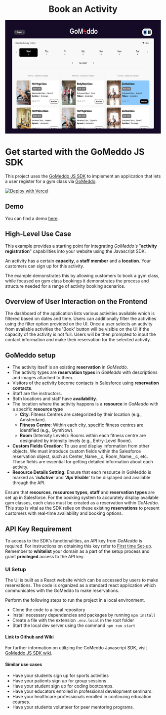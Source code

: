 <h1 align="center">Book an Activity</h1>

<p align="center">
  <img src="./src/assets/Dashboard.png" alt="Dashboard" width="650" height="367">
</p>

# Get started with the GoMeddo JS SDK
This project uses the [GoMeddo JS SDK](https://github.com/gomeddo/js-sdk) to implement an application that lets a user register for a gym class via [GoMeddo](https://gomeddo.com).

[![Deploy with Vercel](https://vercel.com/button)](https://vercel.com/new/clone?s=https%3A%2F%2Fgithub.com%2Fgomeddo%2FGoMeddo-Activity-Scheduling-and-Registration&showOptionalTeamCreation=false)

## Demo

You can find a demo <a href="https://gomeddo-activity-scheduling-and-registration.vercel.app/home" target="_blank">here</a>.

## High-Level Use Case
This example provides a starting point for integrating *GoMeddo's* "**activity registration**" capabilities into your website using the Javascript SDK.

An activity has a certain **capacity**, a **staff member** and a **location**. Your customers can sign up for this activity.

The example demonstrates this by allowing customers to book a gym class, while focused on gym class bookings it demonstrates the process and structure needed for a range of activity booking scenarios.

## Overview of User Interaction on the Frontend
The dashboard of the application lists various activities available which is filtered based on dates and time. Users can additionally filter the activities using the filter option provided on the UI. Once a user selects an activity from available activities the 'Book' button will be visible on the UI if the capacity of the activity is not full. Users will be then prompted to input the contact information and make their reservation for the selected activity.

## GoMeddo setup

- The activity itself is an existing **reservation** in *GoMeddo*.
- The activity types are **reservation types** in *GoMeddo* with descriptions and images attached to them.
- Visitors of the activity become contacts in Salesforce using **reservation contacts**.
- Staff are the instructors.
- Both locations and staff have **availability**.
- The location where the activity happens is a **resource** in *GoMeddo* with a specific **resource type**
  - **City**: Fitness Centres are categorized by their location (e.g., Amsterdam).
  - **Fitness Centre**: Within each city, specific fitness centres are identified (e.g., GymNow).
  - **Room** (Intensity Levels): Rooms within each fitness centre are designated by intensity levels (e.g., Entry-Level Room).
- **Custom Fields Creation**: To use and display information from other objects, We must introduce custom fields within the Salesforce reservation object, such as Center_Name__c, Room_Name__c, etc. These fields are essential for getting detailed information about each activity.
- **Resource Details Setting:** Ensure that each resource in GoMeddo is marked as '**_isActive_**' and '**_Api Visible_**' to be displayed and available through the API.

Ensure that **resources**, **resources types**, **staff** and **reservation types** are set up in Salesforce. For the booking system to accurately display available gym classes, each class must be created as a reservation within *GoMeddo*. This step is vital as the SDK relies on these existing **reservations** to present customers with real-time availability and booking options.

## API Key Requirement

To access to the SDK’s functionalities, an API key from *GoMeddo* is required. For instructions on obtaining this key refer to [First time Set-up](https://gomeddo.atlassian.net/wiki/spaces/WID/pages/3353837569/First+time+Set-up). Remember to **whitelist** your domain as a part of the setup process and grant **privileged** access to the API key.

### UI Setup

The UI is built as a React website which can be accessed by users to make reservations. The code is organized as a standard react application which communicates with the GoMeddo to make reservations.

Perform the following steps to run the project in a local environment.

 - Clone the code to a local repository
 - Install necessary dependencies and packages by running `npm install`
 - Create a file with the extension `.env.local` in the root folder
 - Start the local dev server using the command `npm run start`

#### Link to Github and Wiki
For further information on utilizing the GoMeddo Javascript SDK, visit [GoMeddo JS SDK wiki](https://github.com/GoMeddo/js-sdk/wiki).

#### Similar use cases
- Have your students sign up for sports activities
- Have your patients sign up for group sessions
- Have your student sign up for coding bootcamps.
- Have your educators enrolled in professional development seminars.
- Have your healthcare professionals enrolled in continuing education courses.
- Have your students volunteer for peer mentoring programs.
